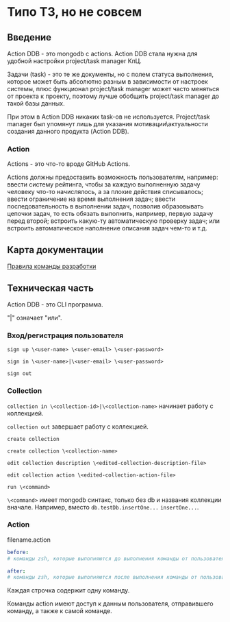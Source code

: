 # Типо ТЗ, но не совсем

## Введение

Action DDB - это mongodb с actions.
Action DDB стала нужна для удобной настройки project/task manager КпЦ.

Задачи (task) - это те же документы, но с полем статуса
выполнения, которое может быть абсолютно разным в зависимости
от настроек системы, плюс функционал project/task manager может часто меняться
от проекта к проекту, поэтому лучше обобщить project/task manager до такой
базы данных.

При этом в Action DDB никаких task-ов не используется.
Project/task manager был упомянут лишь для указания мотивации\актуальности
создания данного продукта (Action DDB).

### Action

Actions - это что-то вроде GitHub Actions.

Actions должны предоставить возможность пользователям, например: ввести
систему рейтинга,
чтобы за каждую выполненную задачу человеку что-то начислялось,
а за плохие действия списывалось; ввести ограничение на время выполнения задач;
ввести последовательность в выполнении задач, позволив образовывать
цепочки задач, то есть обязать выполнить, например, первую задачу перед второй;
встроить какую-ту автоматическую проверку задач; или встроить автоматическое
наполнение описания задач чем-то и т.д.

## Карта документации

[Правила команды разработки](DevRules.md)

## Техническая часть

Action DDB - это CLI программа.

"|" означает "или".

### Вход/регистрация пользователя

`sign up \<user-name> \<user-email> \<user-password>`

`sign in \<user-name>|\<user-email> \<user-password>`

`sign out`

### Collection

`collection in \<collection-id>|\<collection-name>` начинает работу с коллекцией.

`collection out` завершает работу с коллекцией.

`create collection`

`create collection \<collection-name>`

`edit collection description \<edited-collection-description-file>`

`edit collection action \<edited-collection-action-file>`

`run \<command>`

`\<command>` имеет mongodb синтакс, только без db и названия коллекции вначале.
Например, вместо `db.testDb.insertOne...` `insertOne...`.

### Action

filename.action

```yml
before:
# команды zsh, которые выполняются до выполнения команды от пользователя.

after:
# команды zsh, которые выполняются после выполнения команды от пользователя.
```
Каждая строчка содержит одну команду.

Команды action имеют доступ к данным пользователя, отправившего команду,
а также к самой команде.
